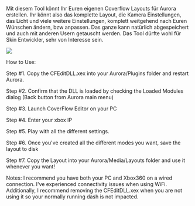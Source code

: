 Mit diesem Tool könnt Ihr Euren eigenen Coverflow Layouts für Aurora erstellen. Ihr könnt also das komplette Layout, die Kamera Einstellungen, das Licht und viele weitere Einstellungen, komplett weitgehend nach Euren Wünschen ändern, bzw anpassen. Das ganze kann natürlich abgespeichert und auch mit anderen Usern getauscht werden. Das Tool dürfte wohl für Skin Entwickler, sehr von Interesse sein.

<img src="http://abload.de/img/auroracoverflowewpao.png"/></img>

How to Use:

Step #1. Copy the CFEditDLL.xex into your Aurora/Plugins folder and restart Aurora. 

Step #2. Confirm that the DLL is loaded by checking the Loaded Modules dialog (Back button from Aurora main menu)

Step #3. Launch CoverFlow Editor on your PC

Step #4. Enter your xbox IP

Step #5. Play with all the different settings.

Step #6. Once you've created all the different modes you want, save the layout to disk

Step #7. Copy the Layout into your Aurora/Media/Layouts folder and use it whenever you want!



Notes: I recommend you have both your PC and Xbox360 on a wired 
connection. I've experienced connectivity issues when using WiFi. 
Additionally, I recommend removing the CFEditDLL.xex when you are not 
using it so your normally running dash is not impacted.
